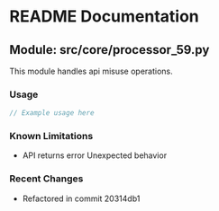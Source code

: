 # README Documentation

## Module: src/core/processor_59.py

This module handles api misuse operations.

### Usage

```javascript
// Example usage here
```

### Known Limitations

- API returns error Unexpected behavior

### Recent Changes

- Refactored in commit 20314db1
